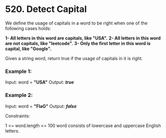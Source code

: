 # 520. Detect Capital

We define the usage of capitals in a word to be right when one of the following cases holds:

**1- All letters in this word are capitals, like "USA".**
**2- All letters in this word are not capitals, like "leetcode".**
**3- Only the first letter in this word is capital, like "Google".**

Given a string word, return true if the usage of capitals in it is right.


### Example 1:

Input: word = **"USA"**
Output: ***true***

### Example 2:

Input: word = **"FlaG"**
Output: ***false***
 

Constraints:

1 <= word.length <= 100
word consists of lowercase and uppercase English letters.
